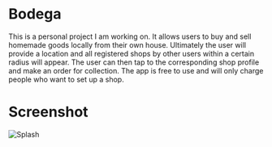 # Bodega

This is a personal project I am working on. It allows users to buy and sell homemade goods locally from their own house. Ultimately the user will provide a location and all registered shops by other users within a certain radius will appear. The user can then tap to the corresponding shop profile and make an order for collection. The app is free to use and will only charge people who want to set up a shop. 

# Screenshot

![Splash](https://user-images.githubusercontent.com/94877162/151225425-4e664fd0-bee9-479a-a158-09c2b2dc0d05.jpeg)